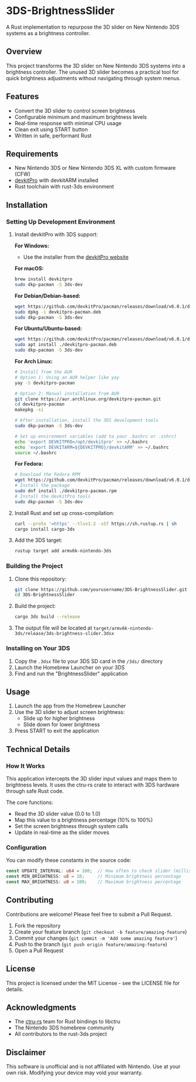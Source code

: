 # 3DS-BrightnessSlider

A Rust implementation to repurpose the 3D slider on New Nintendo 3DS systems as a brightness controller.

## Overview

This project transforms the 3D slider on New Nintendo 3DS systems into a brightness controller. The unused 3D slider becomes a practical tool for quick brightness adjustments without navigating through system menus.

## Features

- Convert the 3D slider to control screen brightness
- Configurable minimum and maximum brightness levels
- Real-time response with minimal CPU usage
- Clean exit using START button
- Written in safe, performant Rust

## Requirements

- New Nintendo 3DS or New Nintendo 3DS XL with custom firmware (CFW)
- [devkitPro](https://devkitpro.org/) with devkitARM installed
- Rust toolchain with rust-3ds environment

## Installation

### Setting Up Development Environment

1. Install devkitPro with 3DS support:

   **For Windows:**
   - Use the installer from the [devkitPro website](https://devkitpro.org/wiki/Getting_Started)

   **For macOS:**
   ```bash
   brew install devkitpro
   sudo dkp-pacman -S 3ds-dev
   ```

   **For Debian/Debian-based:**
   ```bash
   wget https://github.com/devkitPro/pacman/releases/download/v6.0.1/devkitpro-pacman.deb
   sudo dpkg -i devkitpro-pacman.deb
   sudo dkp-pacman -S 3ds-dev
   ```

   **For Ubuntu/Ubuntu-based:**
   ```bash
   wget https://github.com/devkitPro/pacman/releases/download/v6.0.1/devkitpro-pacman.deb
   sudo apt install ./devkitpro-pacman.deb
   sudo dkp-pacman -S 3ds-dev
   ```

   **For Arch Linux:**
   ```bash
   # Install from the AUR
   # Option 1: Using an AUR helper like yay
   yay -S devkitpro-pacman
   
   # Option 2: Manual installation from AUR
   git clone https://aur.archlinux.org/devkitpro-pacman.git
   cd devkitpro-pacman
   makepkg -si
   
   # After installation, install the 3DS development tools
   sudo dkp-pacman -S 3ds-dev
   
   # Set up environment variables (add to your .bashrc or .zshrc)
   echo 'export DEVKITPRO=/opt/devkitpro' >> ~/.bashrc
   echo 'export DEVKITARM=${DEVKITPRO}/devkitARM' >> ~/.bashrc
   source ~/.bashrc
   ```

   **For Fedora:**
   ```bash
   # Download the Fedora RPM
   wget https://github.com/devkitPro/pacman/releases/download/v6.0.1/devkitpro-pacman.rpm
   # Install the package
   sudo dnf install ./devkitpro-pacman.rpm
   # Install the devkitPro tools
   sudo dkp-pacman -S 3ds-dev
   ```

2. Install Rust and set up cross-compilation:
   ```bash
   curl --proto '=https' --tlsv1.2 -sSf https://sh.rustup.rs | sh
   cargo install cargo-3ds
   ```

3. Add the 3DS target:
   ```bash
   rustup target add armv6k-nintendo-3ds
   ```

### Building the Project

1. Clone this repository:
   ```bash
   git clone https://github.com/yourusername/3DS-BrightnessSlider.git
   cd 3DS-BrightnessSlider
   ```

2. Build the project:
   ```bash
   cargo 3ds build --release
   ```

3. The output file will be located at `target/armv6k-nintendo-3ds/release/3ds-brightness-slider.3dsx`

### Installing on Your 3DS

1. Copy the `.3dsx` file to your 3DS SD card in the `/3ds/` directory
2. Launch the Homebrew Launcher on your 3DS
3. Find and run the "BrightnessSlider" application

## Usage

1. Launch the app from the Homebrew Launcher
2. Use the 3D slider to adjust screen brightness:
   - Slide up for higher brightness
   - Slide down for lower brightness
3. Press START to exit the application

## Technical Details

### How It Works

This application intercepts the 3D slider input values and maps them to brightness levels. It uses the ctru-rs crate to interact with 3DS hardware through safe Rust code.

The core functions:
- Read the 3D slider value (0.0 to 1.0)
- Map this value to a brightness percentage (10% to 100%)
- Set the screen brightness through system calls
- Update in real-time as the slider moves

### Configuration

You can modify these constants in the source code:

```rust
const UPDATE_INTERVAL: u64 = 100;  // How often to check slider (milliseconds)
const MIN_BRIGHTNESS: u8 = 10;     // Minimum brightness percentage
const MAX_BRIGHTNESS: u8 = 100;    // Maximum brightness percentage
```

## Contributing

Contributions are welcome! Please feel free to submit a Pull Request.

1. Fork the repository
2. Create your feature branch (`git checkout -b feature/amazing-feature`)
3. Commit your changes (`git commit -m 'Add some amazing feature'`)
4. Push to the branch (`git push origin feature/amazing-feature`)
5. Open a Pull Request

## License

This project is licensed under the MIT License - see the LICENSE file for details.

## Acknowledgments

- The [ctru-rs](https://github.com/rust3ds/ctru-rs) team for Rust bindings to libctru
- The Nintendo 3DS homebrew community
- All contributors to the rust-3ds project

## Disclaimer

This software is unofficial and is not affiliated with Nintendo. Use at your own risk. Modifying your device may void your warranty.
